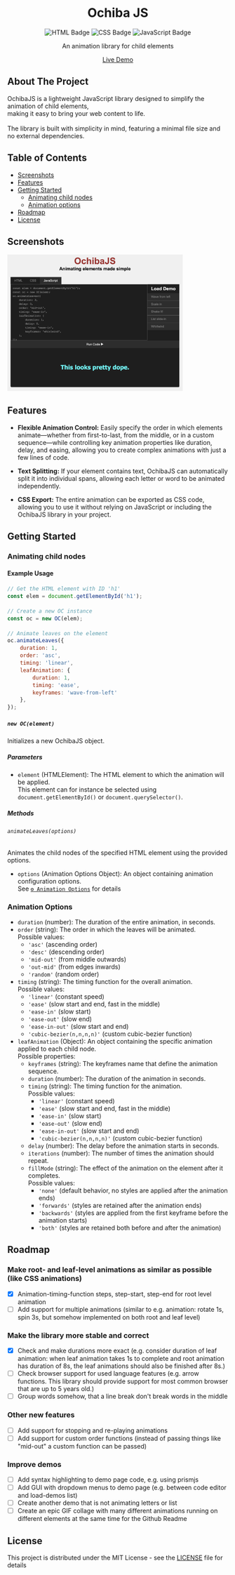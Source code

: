 <div align="center">
  <h1>Ochiba JS</h1>
  <p>
    <img src="https://img.shields.io/badge/HTML5-E34F26?logo=html5&logoColor=white" alt="HTML Badge">
    <img src="https://img.shields.io/badge/CSS3-1572B6?logo=css3&logoColor=white" alt="CSS Badge">
    <img src="https://img.shields.io/badge/JavaScript-F7DF1E?logo=javascript&logoColor=black" alt="JavaScript Badge">
  </p>
  <p>An animation library for child elements</p>
  <p><a href="https://lischilpp.github.io/ochiba-js/">Live Demo</a></p>
</div>

## About The Project
OchibaJS is a lightweight JavaScript library designed to simplify the animation of child elements,<br>
 making it easy to bring your web content to life.<br><br>
The library is built with simplicity in mind, featuring a minimal file size and no external dependencies.

## Table of Contents
<ul>
  <li><a href="#screenshots">Screenshots</a></li>
  <li><a href="#features">Features</a></li>
  <li>
    <a href="#getting-started">Getting Started</a>
    <ul>
      <li><a href="#animating-child-nodes">Animating child nodes</li>
      <li><a href="#animation-options">Animation options</li>
      <!--<li><a href="#animating-a-chain-of-elements-and-their-child-nodes">⛓️ Animating a chain of elements and their child nodes</a></li>-->
    </ul>
  </li>
  <li><a href="#roadmap">Roadmap</li>
  <li><a href="#license">License</a></li>
</ul>


## Screenshots
<img src="https://github.com/lischilpp/ochiba-js/blob/main/res/demo-screenshot.png?raw=true"  alt="Ochiba JS Project" width="400px">

## Features
- **Flexible Animation Control:** Easily specify the order in which elements animate—whether from first-to-last, from the middle, or in a custom sequence—while controlling key animation properties like duration, delay, and easing, allowing you to create complex animations with just a few lines of code.

- **Text Splitting:** If your element contains text, OchibaJS can automatically split it into individual spans, allowing each letter or word to be animated independently.

- **CSS Export:** The entire animation can be exported as CSS code, allowing you to use it without relying on JavaScript or including the OchibaJS library in your project.

## Getting Started
### Animating child nodes
#### Example Usage

```javascript
// Get the HTML element with ID 'h1'
const elem = document.getElementById('h1');

// Create a new OC instance
const oc = new OC(elem);

// Animate leaves on the element
oc.animateLeaves({
    duration: 1,
    order: 'asc',
    timing: 'linear',
    leafAnimation: {
        duration: 1,
        timing: 'ease',
        keyframes: 'wave-from-left'
    },
});
```

##### `new OC(element)`

Initializes a new OchibaJS object.

##### Parameters

- `element` (HTMLElement): The HTML element to which the animation will be applied. <br>
This element can for instance be selected using `document.getElementById()` or `document.querySelector()`.

##### Methods

###### `animateLeaves(options)`

Animates the child nodes of the specified HTML element using the provided options.

- `options` (Animation Options Object): An object containing animation configuration options.<br>
  See [<code>⚙️ Animation Options</code>](#animation-options) for details

<!--
## Animating a chain of elements and their child nodes

### Example Usage

```javascript
const seq = new OCSequence([
    [{
            root: document.getElementById('headline'),
            animationProps: {
                delay: 0.1,
                order: 'asc',
                timing: 'linear',
                leafAnimation: {
                    duration: 1,
                    delay: 0,
                    timing: 'ease',
                    keyframes: 'headline',
                },
                duration: 1,
            }
        }
    ],
    [{
        root: document.getElementById('sub-headline'),
        animationProps: {
            delay: 0,
            order: 'asc',
            timing: 'linear',
            leafAnimation: {
                duration: 1,
                delay: 0,
                timing: 'ease',
                keyframes: 'sub-headline',
            },
            duration: 1
        }
    }],
])
seq.animate()
```
-->

### Animation Options

- `duration` (number): The duration of the entire animation, in seconds.
- `order` (string): The order in which the leaves will be animated.<br>
  Possible values:
   - `'asc'` (ascending order)
   - `'desc'` (descending order)
   - `'mid-out'` (from middle outwards)
   - `'out-mid'` (from edges inwards)
   - `'random'` (random order)
- `timing` (string): The timing function for the overall animation.<br>
  Possible values:
   - `'linear'` (constant speed)
   - `'ease'` (slow start and end, fast in the middle)
   - `'ease-in'` (slow start)
   - `'ease-out'` (slow end)
   - `'ease-in-out'` (slow start and end)
   - `'cubic-bezier(n,n,n,n)'` (custom cubic-bezier function)
- `leafAnimation` (Object): An object containing the specific animation applied to each child node.<br>
   Possible properties:
   - `keyframes` (string): The keyframes name that define the animation sequence.
   - `duration` (number): The duration of the animation in seconds.
   - `timing` (string): The timing function for the animation.<br> Possible values:
     - `'linear'` (constant speed)
     - `'ease'` (slow start and end, fast in the middle)
     - `'ease-in'` (slow start)
     - `'ease-out'` (slow end)
     - `'ease-in-out'` (slow start and end)
     - `'cubic-bezier(n,n,n,n)'` (custom cubic-bezier function)
   - `delay` (number): The delay before the animation starts in seconds.
   - `iterations` (number): The number of times the animation should repeat.
   - `fillMode` (string): The effect of the animation on the element after it completes.<br> Possible values:
     - `'none'` (default behavior, no styles are applied after the animation ends)
     - `'forwards'` (styles are retained after the animation ends)
     - `'backwards'` (styles are applied from the first keyframe before the animation starts)
     - `'both'` (styles are retained both before and after the animation)

## Roadmap
### Make root- and leaf-level animations as similar as possible (like CSS animations)
- [x] Animation-timing-function steps, step-start, step-end for root level animation
- [ ] Add support for multiple animations (similar to e.g. animation: rotate 1s, spin 3s, but somehow implemented on both root and leaf level)
### Make the library more stable and correct
- [x] Check and make durations more exact
(e.g. consider duration of leaf animation: when leaf animation takes 1s to complete and root animation has duration of 8s, the leaf animations should also be finished after 8s.)
- [ ] Check browser support for used language features (e.g. arrow functions. This library should provide support for most common browser that are up to 5 years old.)
- [ ] Group words somehow, that a line break don't break words in the middle
### Other new features
- [ ] Add support for stopping and re-playing animations
- [ ] Add support for custom order functions (instead of passing things like "mid-out" a custom function can be passed)
### Improve demos
- [ ] Add syntax highlighting to demo page code, e.g. using prismjs
- [ ] Add GUI with dropdown menus to demo page (e.g. between code editor and load-demos list)
- [ ] Create another demo that is not animating letters or list
- [ ] Create an epic GIF collage with many different animations running on different elements at the same time for the Github Readme

## License
This project is distributed under the MIT License - see the [LICENSE](LICENSE) file for details
